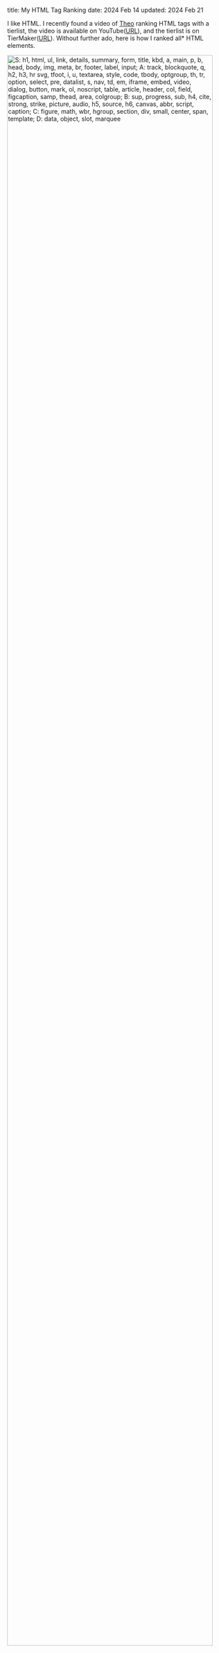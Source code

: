 title: My HTML Tag Ranking
date: 2024 Feb 14
updated: 2024 Feb 21

I like HTML. I recently found a video of [Theo](t3.gg) ranking HTML tags with a tierlist, the video is available on YouTube([URL](https://youtu.be/EtYtYnhxeNc)), and the tierlist is on TierMaker([URL](https://tiermaker.com/create/html-elements-16095055)). Without further ado, here is how I ranked all\* HTML elements.

<img src="/blog-files/HTML_tierlist.png" style="width: 97%; height: auto" alt="S: h1, html, ul, link, details, summary, form, title, kbd, a, main, p, b, head, body, img, meta, br, footer, label, input; A: track, blockquote, q, h2, h3, hr svg, tfoot, i, u, textarea, style, code, tbody, optgroup, th, tr, option, select, pre, datalist, s, nav, td, em, iframe, embed, video, dialog, button, mark, ol, noscript, table, article, header, col, field, figcaption, samp, thead, area, colgroup; B: sup, progress, sub, h4, cite, strong, strike, picture, audio, h5, source, h6, canvas, abbr, script, caption; C: figure, math, wbr, hgroup, section, div, small, center, span, template; D: data, object, slot, marquee" />
